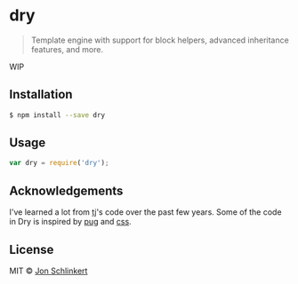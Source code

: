 # dry

> Template engine with support for block helpers, advanced inheritance features, and more.

WIP

## Installation

```sh
$ npm install --save dry
```

## Usage

```js
var dry = require('dry');
```

## Acknowledgements

I've learned a lot from [tj](https://github.com/tj)'s code over the past few years. Some of the code in Dry is inspired by [pug](http://jade-lang.com) and [css](https://github.com/reworkcss/css).

## License

MIT © [Jon Schlinkert](https://github.com/jonschlinkert)